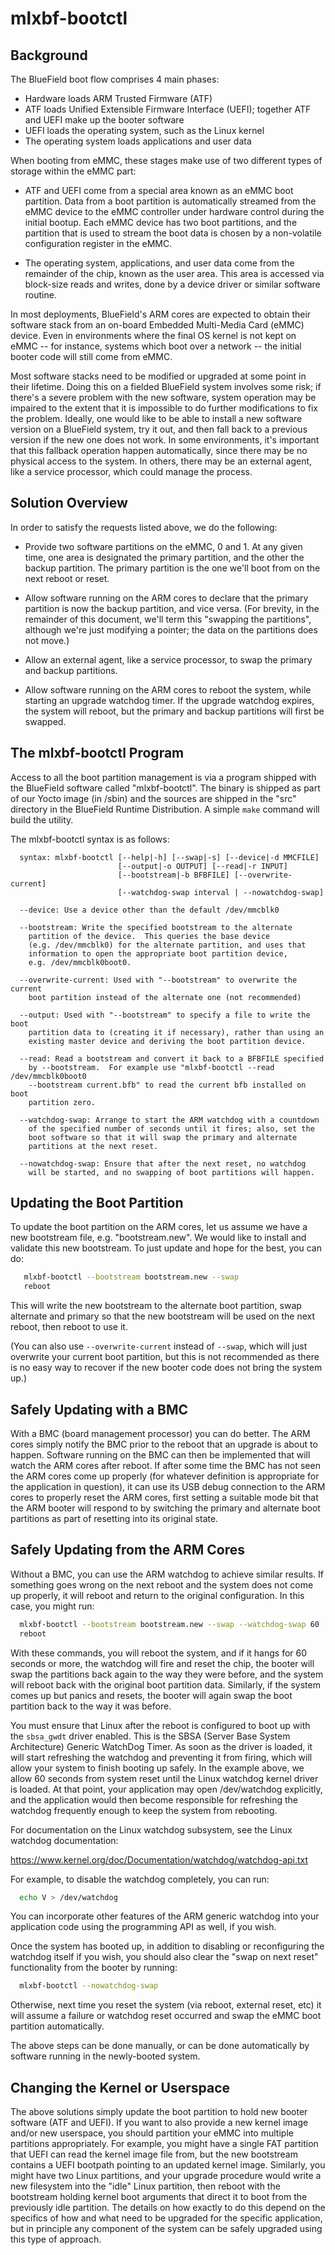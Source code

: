 mlxbf-bootctl
=============

Background
----------

The BlueField boot flow comprises 4 main phases:

- Hardware loads ARM Trusted Firmware (ATF)
- ATF loads Unified Extensible Firmware Interface (UEFI); together ATF
  and UEFI make up the booter software
- UEFI loads the operating system, such as the Linux kernel
- The operating system loads applications and user data

When booting from eMMC, these stages make use of two different types
of storage within the eMMC part:

- ATF and UEFI come from a special area known as an eMMC boot
  partition.  Data from a boot partition is automatically streamed
  from the eMMC device to the eMMC controller under hardware control
  during the initial bootup.  Each eMMC device has two boot
  partitions, and the partition that is used to stream the boot data
  is chosen by a non-volatile configuration register in the eMMC.

- The operating system, applications, and user data come from the
  remainder of the chip, known as the user area.  This area is
  accessed via block-size reads and writes, done by a device driver or
  similar software routine.

In most deployments, BlueField's ARM cores are expected to obtain
their software stack from an on-board Embedded Multi-Media Card (eMMC)
device.  Even in environments where the final OS kernel is not kept on
eMMC -- for instance, systems which boot over a network -- the initial
booter code will still come from eMMC.

Most software stacks need to be modified or upgraded at some point in
their lifetime.  Doing this on a fielded BlueField system involves
some risk; if there's a severe problem with the new software, system
operation may be impaired to the extent that it is impossible to do
further modifications to fix the problem.  Ideally, one would
like to be able to install a new software version on a BlueField
system, try it out, and then fall back to a previous version if the
new one does not work.  In some environments, it's important that this
fallback operation happen automatically, since there may be no
physical access to the system.  In others, there may be an external
agent, like a service processor, which could manage the process.


Solution Overview
-----------------

In order to satisfy the requests listed above, we do the following:

- Provide two software partitions on the eMMC, 0 and 1.  At any given
  time, one area is designated the primary partition, and the
  other the backup partition.  The primary partition is the one we'll
  boot from on the next reboot or reset.

- Allow software running on the ARM cores to declare that the primary
  partition is now the backup partition, and vice versa.  (For
  brevity, in the remainder of this document, we'll term this
  "swapping the partitions", although we're just modifying a pointer;
  the data on the partitions does not move.)

- Allow an external agent, like a service processor, to swap the
  primary and backup partitions.

- Allow software running on the ARM cores to reboot the system, while
  starting an upgrade watchdog timer.  If the upgrade watchdog
  expires, the system will reboot, but the primary and backup
  partitions will first be swapped.

The mlxbf-bootctl Program
-------------------------

Access to all the boot partition management is via a program shipped
with the BlueField software called "mlxbf-bootctl".  The binary is
shipped as part of our Yocto image (in /sbin) and the sources are
shipped in the "src" directory in the BlueField Runtime Distribution.
A simple `make` command will build the utility.

The mlxbf-bootctl syntax is as follows:

```
  syntax: mlxbf-bootctl [--help|-h] [--swap|-s] [--device|-d MMCFILE]
                        [--output|-o OUTPUT] [--read|-r INPUT]
                        [--bootstream|-b BFBFILE] [--overwrite-current]
                        [--watchdog-swap interval | --nowatchdog-swap]

  --device: Use a device other than the default /dev/mmcblk0

  --bootstream: Write the specified bootstream to the alternate
    partition of the device.  This queries the base device
    (e.g. /dev/mmcblk0) for the alternate partition, and uses that
    information to open the appropriate boot partition device,
    e.g. /dev/mmcblk0boot0.

  --overwrite-current: Used with "--bootstream" to overwrite the current
    boot partition instead of the alternate one (not recommended)

  --output: Used with "--bootstream" to specify a file to write the boot
    partition data to (creating it if necessary), rather than using an
    existing master device and deriving the boot partition device.

  --read: Read a bootstream and convert it back to a BFBFILE specified
    by --bootstream.  For example use "mlxbf-bootctl --read /dev/mmcblk0boot0
    --bootstream current.bfb" to read the current bfb installed on boot
    partition zero.

  --watchdog-swap: Arrange to start the ARM watchdog with a countdown
    of the specified number of seconds until it fires; also, set the
    boot software so that it will swap the primary and alternate
    partitions at the next reset.

  --nowatchdog-swap: Ensure that after the next reset, no watchdog
    will be started, and no swapping of boot partitions will happen.
```

Updating the Boot Partition
---------------------------

To update the boot partition on the ARM cores, let us assume we have a
new bootstream file, e.g. "bootstream.new".  We would like to install
and validate this new bootstream.  To just update and hope for the
best, you can do:

```bash
   mlxbf-bootctl --bootstream bootstream.new --swap
   reboot
```

This will write the new bootstream to the alternate boot partition,
swap alternate and primary so that the new bootstream will be used on
the next reboot, then reboot to use it.

(You can also use `--overwrite-current` instead of `--swap`, which will
just overwrite your current boot partition, but this is not
recommended as there is no easy way to recover if the new booter code
does not bring the system up.)

Safely Updating with a BMC
--------------------------

With a BMC (board management processor) you can do better.  The ARM
cores simply notify the BMC prior to the reboot that an upgrade is
about to happen.  Software running on the BMC can then be implemented
that will watch the ARM cores after reboot.  If after some time the
BMC has not seen the ARM cores come up properly (for whatever
definition is appropriate for the application in question), it can use
its USB debug connection to the ARM cores to properly reset the ARM
cores, first setting a suitable mode bit that the ARM booter will
respond to by switching the primary and alternate boot partitions as
part of resetting into its original state.

Safely Updating from the ARM Cores
----------------------------------

Without a BMC, you can use the ARM watchdog to achieve similar
results.  If something goes wrong on the next reboot and the system
does not come up properly, it will reboot and return to the original
configuration.  In this case, you might run:

```bash
  mlxbf-bootctl --bootstream bootstream.new --swap --watchdog-swap 60
  reboot
```

With these commands, you will reboot the system, and if it hangs for
60 seconds or more, the watchdog will fire and reset the chip, the
booter will swap the partitions back again to the way they were
before, and the system will reboot back with the original boot
partition data.  Similarly, if the system comes up but panics and
resets, the booter will again swap the boot partition back to the way
it was before.

You must ensure that Linux after the reboot is configured to boot up
with the `sbsa_gwdt` driver enabled.  This is the SBSA (Server Base
System Architecture) Generic WatchDog Timer.  As soon as the driver is
loaded, it will start refreshing the watchdog and preventing it from
firing, which will allow your system to finish booting up safely.  In
the example above, we allow 60 seconds from system reset until the
Linux watchdog kernel driver is loaded.  At that point, your
application may open /dev/watchdog explicitly, and the application
would then become responsible for refreshing the watchdog frequently
enough to keep the system from rebooting.

For documentation on the Linux watchdog subsystem, see the Linux
watchdog documentation:

https://www.kernel.org/doc/Documentation/watchdog/watchdog-api.txt

For example, to disable the watchdog completely, you can run:

```bash
  echo V > /dev/watchdog
```

You can incorporate other features of the ARM generic watchdog into
your application code using the programming API as well, if you wish.

Once the system has booted up, in addition to disabling or
reconfiguring the watchdog itself if you wish, you should also clear
the "swap on next reset" functionality from the booter by running:

```bash
  mlxbf-bootctl --nowatchdog-swap
```

Otherwise, next time you reset the system (via reboot, external reset,
etc) it will assume a failure or watchdog reset occurred and swap the
eMMC boot partition automatically.

The above steps can be done manually, or can be done automatically by
software running in the newly-booted system.

Changing the Kernel or Userspace
--------------------------------

The above solutions simply update the boot partition to hold new
booter software (ATF and UEFI).  If you want to also provide a new
kernel image and/or new userspace, you should partition your eMMC into
multiple partitions appropriately.  For example, you might have a
single FAT partition that UEFI can read the kernel image file from,
but the new bootstream contains a UEFI bootpath pointing to an updated
kernel image.  Similarly, you might have two Linux partitions, and
your upgrade procedure would write a new filesystem into the "idle"
Linux partition, then reboot with the bootstream holding kernel boot
arguments that direct it to boot from the previously idle partition.
The details on how exactly to do this depend on the specifics of how
and what need to be upgraded for the specific application, but in
principle any component of the system can be safely upgraded using
this type of approach.
